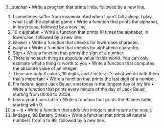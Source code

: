 0._putchar
•       Write a program that prints linda, followed by a new line.
1. I sometimes suffer from insomnia. And when I can't fall asleep, I play what I call the alphabet game
•       Write a function that prints the alphabet, in lowercase, followed by a new line.
2. 10 x alphabet
•       Write a function that prints 10 times the alphabet, in lowercase, followed by a new line.
3. islower
•       Write a function that checks for lowercase character.
4. isalpha
•       Write a function that checks for alphabetic character.
5. Sign
•       Write a function that prints the sign of a number.
6. There is no such thing as absolute value in this world. You can only estimate what a thing is worth to you
•       Write a function that computes the absolute value of an integer.
7. There are only 3 colors, 10 digits, and 7 notes; it's what we do with them that's important
•       Write a function that prints the last digit of a number.
8. I'm federal agent Jack Bauer, and today is the longest day of my life
•       Write a function that prints every minute of the day of Jack Bauer, starting from 00:00 to 23:59.
9. Learn your times table
•       Write a function that prints the 9 times table, starting with 0.
10. a + b
•       Write a function that adds two integers and returns the result.
11. lindagez, 98 Battery Street
•       Write a function that prints all natural numbers from n to 98, followed by a new line.
